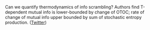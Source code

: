 
Can we quantify thermodynamics of info scrambling? Authors find T-dependent mutual info is lower-bounded by change of OTOC; rate of change of mutual info upper bounded by sum of stochastic entropy production. ([Twitter](https://twitter.com/JoshuahHeath/status/1226899097111519232))
